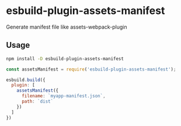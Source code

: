 # esbuild-plugin-assets-manifest

Generate manifest file like assets-webpack-plugin

## Usage

```bash
npm install -D esbuild-plugin-assets-manifest
```

```js
const assetsManifest = require('esbuild-plugin-assets-manifest');

esbuild.build({
  plugin: [
    assetsManifest({
      filename: `myapp-manifest.json`,
      path: `dist`
    })
  ]
})
```